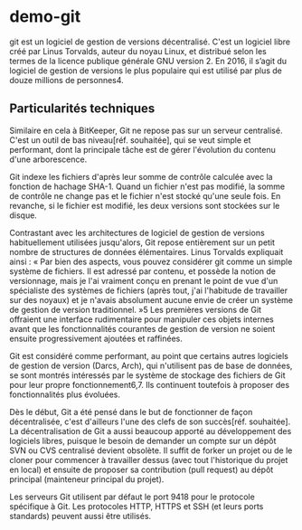# demo-git

git est un logiciel de gestion de versions décentralisé. C'est un logiciel libre créé par Linus Torvalds, auteur du noyau Linux, et distribué selon les termes de la licence publique générale GNU version 2. En 2016, il s’agit du logiciel de gestion de versions le plus populaire qui est utilisé par plus de douze millions de personnes4.

## Particularités techniques
Similaire en cela à BitKeeper, Git ne repose pas sur un serveur centralisé. C'est un outil de bas niveau[réf. souhaitée], qui se veut simple et performant, dont la principale tâche est de gérer l'évolution du contenu d'une arborescence.

Git indexe les fichiers d'après leur somme de contrôle calculée avec la fonction de hachage SHA-1. Quand un fichier n'est pas modifié, la somme de contrôle ne change pas et le fichier n'est stocké qu'une seule fois. En revanche, si le fichier est modifié, les deux versions sont stockées sur le disque.

Contrastant avec les architectures de logiciel de gestion de versions habituellement utilisées jusqu'alors, Git repose entièrement sur un petit nombre de structures de données élémentaires. Linus Torvalds expliquait ainsi : « Par bien des aspects, vous pouvez considérer git comme un simple système de fichiers. Il est adressé par contenu, et possède la notion de versionnage, mais je l'ai vraiment conçu en prenant le point de vue d'un spécialiste des systèmes de fichiers (après tout, j'ai l'habitude de travailler sur des noyaux) et je n'avais absolument aucune envie de créer un système de gestion de version traditionnel. »5 Les premières versions de Git offraient une interface rudimentaire pour manipuler ces objets internes avant que les fonctionnalités courantes de gestion de version ne soient ensuite progressivement ajoutées et raffinées.

Git est considéré comme performant, au point que certains autres logiciels de gestion de version (Darcs, Arch), qui n'utilisent pas de base de données, se sont montrés intéressés par le système de stockage des fichiers de Git pour leur propre fonctionnement6,7. Ils continuent toutefois à proposer des fonctionnalités plus évoluées.

Dès le début, Git a été pensé dans le but de fonctionner de façon décentralisée, c'est d'ailleurs l'une des clefs de son succès[réf. souhaitée]. La décentralisation de Git a aussi beaucoup apporté au développement des logiciels libres, puisque le besoin de demander un compte sur un dépôt SVN ou CVS centralisé devient obsolète. Il suffit de forker un projet ou de le cloner pour commencer à travailler dessus (avec tout l'historique du projet en local) et ensuite de proposer sa contribution (pull request) au dépôt principal (mainteneur principal du projet).

Les serveurs Git utilisent par défaut le port 9418 pour le protocole spécifique à Git. Les protocoles HTTP, HTTPS et SSH (et leurs ports standards) peuvent aussi être utilisés.
